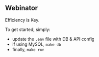 ## Webinator

Efficiency is Key.

To get started, simply:
- update the `.env` file with DB & API config
- if using MySQL, `make db`
- finally, `make run`

